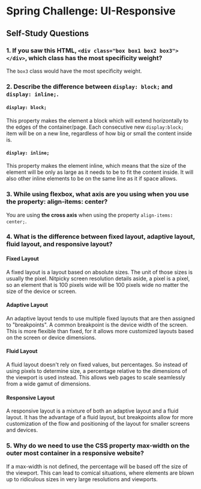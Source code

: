 # Spring Challenge: UI-Responsive

## Self-Study Questions

### 1. If you saw this HTML, `<div class="box box1 box2 box3"></div>`, which class has the most specificity weight?

The `box3` class would have the most specificity weight.

### 2. Describe the difference between `display: block;` and `display: inline;`.

#### `display: block;`

This property makes the element a block which will extend horizontally to the edges of the container/page. Each consecutive new `display:block;` item will be on a new line, regardless of how big or small the content inside is.

#### `display: inline;`

This property makes the element inline, which means that the size of the element will be only as large as it needs to be to fit the content inside. It will also other inline elements to be on the same line as it if space allows.

### 3. While using flexbox, what axis are you using when you use the property: align-items: center?

You are using **the cross axis** when using the property `align-items: center;`.

### 4. What is the difference between fixed layout, adaptive layout, fluid layout, and responsive layout?

#### Fixed Layout

A fixed layout is a layout based on absolute sizes. The unit of those sizes is usually the pixel. Nitpicky screen resolution details aside, a pixel is a pixel, so an element that is 100 pixels wide will be 100 pixels wide no matter the size of the device or screen. 

#### Adaptive Layout

An adaptive layout tends to use multiple fixed layouts that are then assigned to "breakpoints". A common breakpoint is the device width of the screen. This is more flexible than fixed, for it allows more customized layouts based on the screen or device dimensions.

#### Fluid Layout

A fluid layout doesn't rely on fixed values, but percentages. So instead of using pixels to determine size, a percentage relative to the dimensions of the viewport is used instead. This allows web pages to scale seamlessly from a wide gamut of dimensions.

#### Responsive Layout

A responsive layout is a mixture of both an adaptive layout and a fluid layout. It has the advantage of a fluid layout, but breakpoints allow for more customization of the flow and positioning of the layout for smaller screens and devices.

### 5. Why do we need to use the CSS property max-width on the outer most container in a responsive website?

If a max-width is not defined, the percentage will be based off the size of the viewport. This can lead to comical situations, where elements are blown up to ridiculous sizes in very large resolutions and viewports.